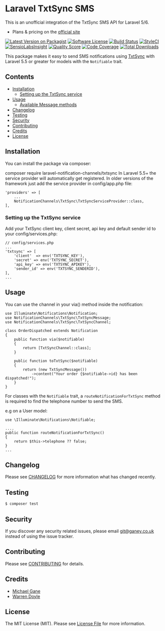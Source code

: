 # Laravel TxtSync SMS

This is an unofficial integration of the TxtSync SMS API for Laravel 5/6.

- Plans & pricing on the [official site](https://txtsync.com/)

[![Latest Version on Packagist](https://img.shields.io/packagist/v/laravel-notification-channels/laravel-txtsync.svg?style=flat-square)](https://packagist.org/packages/laravel-notification-channels/laravel-txtsync)
[![Software License](https://img.shields.io/badge/license-MIT-brightgreen.svg?style=flat-square)](LICENSE.md)
[![Build Status](https://img.shields.io/travis/laravel-notification-channels/laravel-txtsync/master.svg?style=flat-square)](https://travis-ci.org/laravel-notification-channels/laravel-txtsync)
[![StyleCI](https://styleci.io/repos/:style_ci_id/shield)](https://styleci.io/repos/:style_ci_id)
[![SensioLabsInsight](https://img.shields.io/sensiolabs/i/:sensio_labs_id.svg?style=flat-square)](https://insight.sensiolabs.com/projects/:sensio_labs_id)
[![Quality Score](https://img.shields.io/scrutinizer/g/laravel-notification-channels/laravel-txtsync.svg?style=flat-square)](https://scrutinizer-ci.com/g/laravel-notification-channels/laravel-txtsync)
[![Code Coverage](https://img.shields.io/scrutinizer/coverage/g/laravel-notification-channels/laravel-txtsync/master.svg?style=flat-square)](https://scrutinizer-ci.com/g/laravel-notification-channels/laravel-txtsync/?branch=master)
[![Total Downloads](https://img.shields.io/packagist/dt/laravel-notification-channels/laravel-txtsync.svg?style=flat-square)](https://packagist.org/packages/laravel-notification-channels/laravel-txtsync)

This package makes it easy to send SMS notifications using [TxtSync](https://txtsync.com) with Laravel 5.5 or greater for models with the `Notifiable` trait.


## Contents

- [Installation](#installation)
	- [Setting up the TxtSync service](#setting-up-the-TxtSync-service)
- [Usage](#usage)
	- [Available Message methods](#available-message-methods)
- [Changelog](#changelog)
- [Testing](#testing)
- [Security](#security)
- [Contributing](#contributing)
- [Credits](#credits)
- [License](#license)


## Installation

You can install the package via composer:

composer require laravel-notification-channels/txtsync
In Laravel 5.5+ the service provider will automatically get registered. In older versions of the framework just add the service provider in config/app.php file:

    'providers' => [
        ...
        NotificationChannels\TxtSync\TxtSyncServiceProvider::class,
    ],

### Setting up the TxtSync service

Add your TxtSync client key, client secret, api key and default sender id to your config/services.php:

    // config/services.php
    ...
    'txtsync' => [
        'client'  => env('TXTSYNC_KEY'),
        'secret' => env('TXTSYNC_SECRET'),
        'api_key' => env('TXTSYNC_APIKEY'),
        'sender_id' => env('TXTSYNC_SENDERID'),
    ],
    ...

## Usage

You can use the channel in your via() method inside the notification:

    use Illuminate\Notifications\Notification;
    use NotificationChannels\TxtSync\TxtSyncMessage;
    use NotificationChannels\TxtSync\TxtSyncChannel;
    
    class OrderDispatched extends Notification
    {
        public function via($notifiable)
        {
            return [TxtSyncChannel::class];
        }
    
        public function toTxtSync($notifiable)
        {
            return (new TxtSyncMessage())
                ->content("Your order {$notifiable->id} has been dispatched!");
        }
    }

For classes with the `Notifiable` trait, a `routeNotificationForTxtSync` method is required to find the telephone number to send the SMS.

e.g on a User model:

    use \Illuminate\Notifications\Notifiable;
    
    ....
    public function routeNotificationForTxtSync()
    {
        return $this->telephone ?? false;
    }
    ...


## Changelog

Please see [CHANGELOG](CHANGELOG.md) for more information what has changed recently.

## Testing

``` bash
$ composer test
```

## Security

If you discover any security related issues, please email git@ganey.co.uk instead of using the issue tracker.

## Contributing

Please see [CONTRIBUTING](CONTRIBUTING.md) for details.

## Credits

- [Michael Gane](https://github.com/ganey)
- [Warren Doyle](https://github.com/wdoyle)

## License

The MIT License (MIT). Please see [License File](LICENSE.md) for more information.
